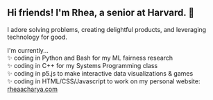 ## Hi friends! I'm Rhea, a senior at Harvard. 🌱

I adore solving problems, creating delightful products, and leveraging technology for good.

I'm currently...  
 ✨ coding in Python and Bash for my ML fairness research  
 ✨ coding in C++ for my Systems Programming class  
 ✨ coding in p5.js to make interactive data visualizations & games  
 ✨ coding in HTML/CSS/Javascript to work on my personal website: [rheaacharya.com](rheaacharya.com)


<!--
**rheaacharya11/rheaacharya11** is a ✨ _special_ ✨ repository because its `README.md` (this file) appears on your GitHub profile.


- 🌱 I’m currently learning ...
- 👯 I’m looking to collaborate on ...
- 🤔 I’m looking for help with ...
- 💬 Ask me about ...
- 📫 How to reach me: ...
- 😄 Pronouns: ...
- ⚡ Fun fact: ...
-->
